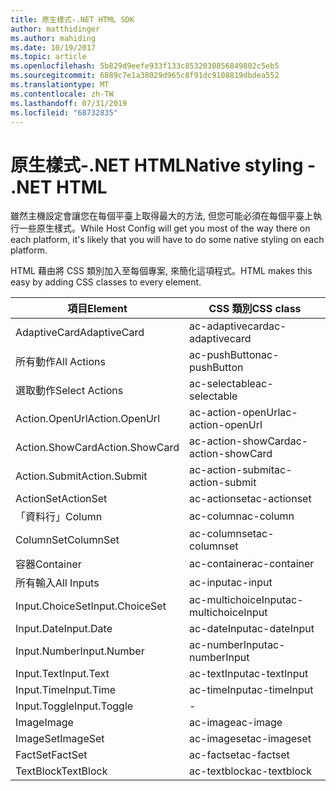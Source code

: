```yaml
---
title: 原生樣式-.NET HTML SDK
author: matthidinger
ms.author: mahiding
ms.date: 10/19/2017
ms.topic: article
ms.openlocfilehash: 5b829d9eefe933f133c8532030856849802c5eb5
ms.sourcegitcommit: 6889c7e1a38029d965c8f91dc9108819dbdea552
ms.translationtype: MT
ms.contentlocale: zh-TW
ms.lasthandoff: 07/31/2019
ms.locfileid: "68732835"
---
```

# <a name="native-styling---net-html"></a><span data-ttu-id="fd8e7-102">原生樣式-.NET HTML</span><span class="sxs-lookup"><span data-stu-id="fd8e7-102">Native styling - .NET HTML</span></span>

<span data-ttu-id="fd8e7-103">雖然主機設定會讓您在每個平臺上取得最大的方法, 但您可能必須在每個平臺上執行一些原生樣式。</span><span class="sxs-lookup"><span data-stu-id="fd8e7-103">While Host Config will get you most of the way there on each platform, it's likely that you will have to do some native styling on each platform.</span></span> 

<span data-ttu-id="fd8e7-104">HTML 藉由將 CSS 類別加入至每個專案, 來簡化這項程式。</span><span class="sxs-lookup"><span data-stu-id="fd8e7-104">HTML makes this easy by adding CSS classes to every element.</span></span>

| <span data-ttu-id="fd8e7-105">項目</span><span class="sxs-lookup"><span data-stu-id="fd8e7-105">Element</span></span> | <span data-ttu-id="fd8e7-106">CSS 類別</span><span class="sxs-lookup"><span data-stu-id="fd8e7-106">CSS class</span></span> |
|---|---|
| <span data-ttu-id="fd8e7-107">AdaptiveCard</span><span class="sxs-lookup"><span data-stu-id="fd8e7-107">AdaptiveCard</span></span> | <span data-ttu-id="fd8e7-108">ac-adaptivecard</span><span class="sxs-lookup"><span data-stu-id="fd8e7-108">ac-adaptivecard</span></span> |
| <span data-ttu-id="fd8e7-109">所有動作</span><span class="sxs-lookup"><span data-stu-id="fd8e7-109">All Actions</span></span> | <span data-ttu-id="fd8e7-110">ac-pushButton</span><span class="sxs-lookup"><span data-stu-id="fd8e7-110">ac-pushButton</span></span> | 
| <span data-ttu-id="fd8e7-111">選取動作</span><span class="sxs-lookup"><span data-stu-id="fd8e7-111">Select Actions</span></span> | <span data-ttu-id="fd8e7-112">ac-selectable</span><span class="sxs-lookup"><span data-stu-id="fd8e7-112">ac-selectable</span></span> |
| <span data-ttu-id="fd8e7-113">Action.OpenUrl</span><span class="sxs-lookup"><span data-stu-id="fd8e7-113">Action.OpenUrl</span></span>  | <span data-ttu-id="fd8e7-114">ac-action-openUrl</span><span class="sxs-lookup"><span data-stu-id="fd8e7-114">ac-action-openUrl</span></span> |
| <span data-ttu-id="fd8e7-115">Action.ShowCard</span><span class="sxs-lookup"><span data-stu-id="fd8e7-115">Action.ShowCard</span></span> | <span data-ttu-id="fd8e7-116">ac-action-showCard</span><span class="sxs-lookup"><span data-stu-id="fd8e7-116">ac-action-showCard</span></span> |
| <span data-ttu-id="fd8e7-117">Action.Submit</span><span class="sxs-lookup"><span data-stu-id="fd8e7-117">Action.Submit</span></span>  | <span data-ttu-id="fd8e7-118">ac-action-submit</span><span class="sxs-lookup"><span data-stu-id="fd8e7-118">ac-action-submit</span></span>  |
| <span data-ttu-id="fd8e7-119">ActionSet</span><span class="sxs-lookup"><span data-stu-id="fd8e7-119">ActionSet</span></span> | <span data-ttu-id="fd8e7-120">ac-actionset</span><span class="sxs-lookup"><span data-stu-id="fd8e7-120">ac-actionset</span></span> |
| <span data-ttu-id="fd8e7-121">「資料行」</span><span class="sxs-lookup"><span data-stu-id="fd8e7-121">Column</span></span> | <span data-ttu-id="fd8e7-122">ac-column</span><span class="sxs-lookup"><span data-stu-id="fd8e7-122">ac-column</span></span> |
| <span data-ttu-id="fd8e7-123">ColumnSet</span><span class="sxs-lookup"><span data-stu-id="fd8e7-123">ColumnSet</span></span> | <span data-ttu-id="fd8e7-124">ac-columnset</span><span class="sxs-lookup"><span data-stu-id="fd8e7-124">ac-columnset</span></span> |
| <span data-ttu-id="fd8e7-125">容器</span><span class="sxs-lookup"><span data-stu-id="fd8e7-125">Container</span></span> | <span data-ttu-id="fd8e7-126">ac-container</span><span class="sxs-lookup"><span data-stu-id="fd8e7-126">ac-container</span></span> |
| <span data-ttu-id="fd8e7-127">所有輸入</span><span class="sxs-lookup"><span data-stu-id="fd8e7-127">All Inputs</span></span> | <span data-ttu-id="fd8e7-128">ac-input</span><span class="sxs-lookup"><span data-stu-id="fd8e7-128">ac-input</span></span> |
| <span data-ttu-id="fd8e7-129">Input.ChoiceSet</span><span class="sxs-lookup"><span data-stu-id="fd8e7-129">Input.ChoiceSet</span></span> | <span data-ttu-id="fd8e7-130">ac-multichoiceInput</span><span class="sxs-lookup"><span data-stu-id="fd8e7-130">ac-multichoiceInput</span></span>  |
| <span data-ttu-id="fd8e7-131">Input.Date</span><span class="sxs-lookup"><span data-stu-id="fd8e7-131">Input.Date</span></span> | <span data-ttu-id="fd8e7-132">ac-dateInput</span><span class="sxs-lookup"><span data-stu-id="fd8e7-132">ac-dateInput</span></span> |
| <span data-ttu-id="fd8e7-133">Input.Number</span><span class="sxs-lookup"><span data-stu-id="fd8e7-133">Input.Number</span></span> | <span data-ttu-id="fd8e7-134">ac-numberInput</span><span class="sxs-lookup"><span data-stu-id="fd8e7-134">ac-numberInput</span></span> |
| <span data-ttu-id="fd8e7-135">Input.Text</span><span class="sxs-lookup"><span data-stu-id="fd8e7-135">Input.Text</span></span> | <span data-ttu-id="fd8e7-136">ac-textInput</span><span class="sxs-lookup"><span data-stu-id="fd8e7-136">ac-textInput</span></span> |
| <span data-ttu-id="fd8e7-137">Input.Time</span><span class="sxs-lookup"><span data-stu-id="fd8e7-137">Input.Time</span></span> | <span data-ttu-id="fd8e7-138">ac-timeInput</span><span class="sxs-lookup"><span data-stu-id="fd8e7-138">ac-timeInput</span></span> |
| <span data-ttu-id="fd8e7-139">Input.Toggle</span><span class="sxs-lookup"><span data-stu-id="fd8e7-139">Input.Toggle</span></span>| - |
| <span data-ttu-id="fd8e7-140">Image</span><span class="sxs-lookup"><span data-stu-id="fd8e7-140">Image</span></span>  | <span data-ttu-id="fd8e7-141">ac-image</span><span class="sxs-lookup"><span data-stu-id="fd8e7-141">ac-image</span></span> |
| <span data-ttu-id="fd8e7-142">ImageSet</span><span class="sxs-lookup"><span data-stu-id="fd8e7-142">ImageSet</span></span>  | <span data-ttu-id="fd8e7-143">ac-imageset</span><span class="sxs-lookup"><span data-stu-id="fd8e7-143">ac-imageset</span></span> |
| <span data-ttu-id="fd8e7-144">FactSet</span><span class="sxs-lookup"><span data-stu-id="fd8e7-144">FactSet</span></span> | <span data-ttu-id="fd8e7-145">ac-factset</span><span class="sxs-lookup"><span data-stu-id="fd8e7-145">ac-factset</span></span> |
| <span data-ttu-id="fd8e7-146">TextBlock</span><span class="sxs-lookup"><span data-stu-id="fd8e7-146">TextBlock</span></span>  | <span data-ttu-id="fd8e7-147">ac-textblock</span><span class="sxs-lookup"><span data-stu-id="fd8e7-147">ac-textblock</span></span> |